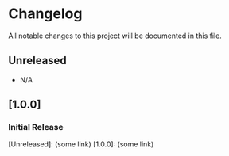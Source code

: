 # Changelog

All notable changes to this project will be documented in this file.

## Unreleased

- N/A

## [1.0.0]

### Initial Release

[Unreleased]: (some link)
[1.0.0]: (some link)
